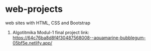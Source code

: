 # web-projects

web sites with HTML, CSS and Bootstrap

1. Algotitmika Modul-1 final project
link: https://64c76ba8d8f4f30487568008--aquamarine-bubblegum-05bf5e.netlify.app/
